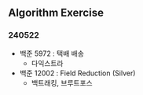 ## Algorithm Exercise

### 240522

- 백준 5972 : 택배 배송
  - 다익스트라
- 백준 12002 : Field Reduction (Silver)
  - 백트래킹, 브루트포스
